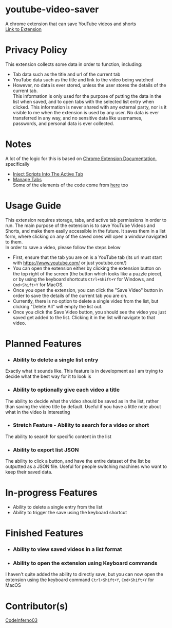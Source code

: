 # youtube-video-saver
A chrome extension that can save YouTube videos and shorts \
[Link to Extension](https://chromewebstore.google.com/detail/youtube-video-and-short-s/nnfkkgaiaddnneedlilchlgcdkegkgoh)

# Privacy Policy
This extension collects some data in order to function, including:
- Tab data such as the title and url of the current tab
- YouTube data such as the title and link to the video being watched
- However, no data is ever stored, unless the user stores the details of the current tab.
\
This information is only used for the purpose of putting the data in the list when saved, and to open tabs with the selected list entry when clicked.
This information is never shared with any external party, nor is it visible to me when the extension is used by any user.
No data is ever transferred in any way, and no sensitive data like usernames, passwords, and personal data is ever collected.


# Notes
A lot of the logic for this is based on [Chrome Extension Documentation](https://developer.chrome.com/docs/extensions/get-started), specifically
- [Inject Scripts Into The Active Tab](https://developer.chrome.com/docs/extensions/get-started/tutorial/scripts-activetab)
- [Manage Tabs](https://developer.chrome.com/docs/extensions/get-started/tutorial/popup-tabs-manager)
\
Some of the elements of the code come from [here](https://www.geeksforgeeks.org/create-a-chrome-extension-in-html-css-javascript/) too

# Usage Guide
This extension requires storage, tabs, and active tab permissions in order to run. The main purpose of the extension is to
save YouTube Videos and Shorts, and make them easily accessible in the future. It saves them in a list form, where clicking
on any of the saved ones will open a window navigated to them. \
In order to save a video, please follow the steps below
- First, ensure that the tab you are on is a YouTube tab (its url must start with https://www.youtube.com/ or just youtube.com/)
- You can open the extension either by clicking the extension button on the top right of the screen (the button which looks like a puzzle piece), or by using the keyboard shortcuts `Ctrl+Shift+Y` for Windows, and `Cmd+Shift+Y` for MacOS.
- Once you open the extension, you can click the "Save Video" button in order to save the details of the current tab you are on. 
- Currently, there is no option to delete a single video from the list, but clicking "Delete All" will empty the list out.
- Once you click the Save Video button, you should see the video you just saved get added to the list. Clicking it in the list will navigate to that video.


# Planned Features
- ### Ability to delete a single list entry
Exactly what it sounds like. This feature is in development as I am trying to decide what the best way for it to look is
- ### Ability to optionally give each video a title
The ability to decide what the video should be saved as in the list, rather than saving the video title by default. Useful if you have a little note about what in the video is interesting
- ### Stretch Feature - Ability to search for a video or short
The ability to search for specific content in the list
- ### Ability to export list JSON
The ability to click a button, and have the entire dataset of the list be outputted as a JSON file. Useful for people switching machines who want to keep their saved data.

# In-progress Features
- Ability to delete a single entry from the list
- Ability to trigger the save using the keyboard shortcut

# Finished Features
- ### Ability to view saved videos in a list format
- ### Ability to open the extension using Keyboard commands
I haven't quite added the ability to directly save, but you can now open the extension using the keyboard command `Ctrl+Shift+Y`, `Cmd+Shift+Y` for MacOS


# Contributor(s)
[CodeInferno03](https://github.com/CodeInferno03)